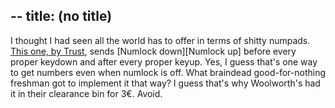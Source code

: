 --
title: (no title)
--
<p>I thought I had seen all the world has to offer in terms of shitty numpads. <a href="http://trust.com/16907">This one, by Trust</a>, sends [Numlock down][Numlock up] before every proper keydown and after every proper keyup. Yes, I guess that's one way to get numbers even when numlock is off. What braindead good-for-nothing freshman got to implement it that way? I guess that's why Woolworth's had it in their clearance bin for 3€. Avoid.</p>